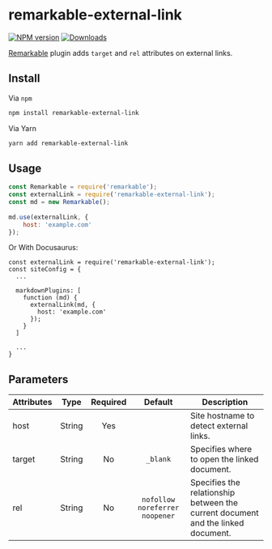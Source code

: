 # remarkable-external-link

[![NPM version][npm-image]][npm-url] [![Downloads][downloads-image]][npm-url]

[Remarkable](https://www.npmjs.com/package/remarkable) plugin adds `target` and `rel` attributes on external links.

## Install

Via `npm`
```bash
npm install remarkable-external-link
```

Via Yarn
```bash
yarn add remarkable-external-link
```

## Usage

```javascript
const Remarkable = require('remarkable');
const externalLink = require('remarkable-external-link');
const md = new Remarkable();
 
md.use(externalLink, {
    host: 'example.com'
});
```

Or With Docusaurus:
```
const externalLink = require('remarkable-external-link');
const siteConfig = {
  ...

  markdownPlugins: [
    function (md) {
      externalLink(md, {
        host: 'example.com'
      });
    }
  ]
  
  ...
}
```

## Parameters

| Attributes |  Type  | Required |             Default            | Description                                                                      |
|------------|:------:|:--------:|:------------------------------:|----------------------------------------------------------------------------------|
| host       | String |    Yes   |                                | Site hostname to detect external links.                                          |
| target     | String |    No    |            `_blank`            | Specifies where to open the linked document.                                     |
| rel        | String |    No    | `nofollow noreferrer noopener` | Specifies the relationship between the current document and the linked document. |

[npm-image]: https://img.shields.io/npm/v/remarkable-external-link.svg
[npm-url]: https://www.npmjs.com/package/remarkable-external-link
[downloads-image]: https://img.shields.io/npm/dm/remarkable-external-link.svg
